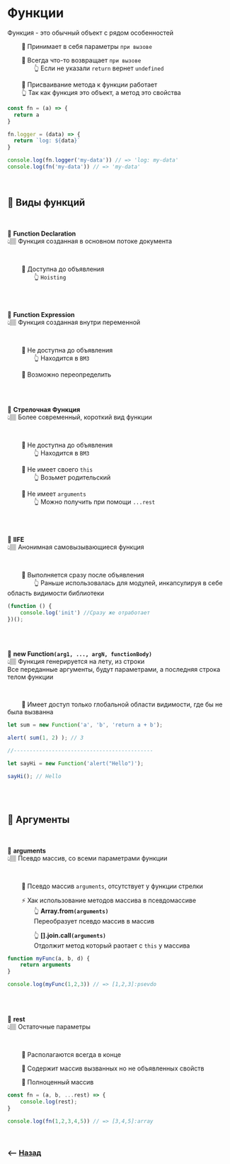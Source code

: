 # Функции

Функция - это обычный объект с рядом особенностей

&emsp;&emsp; 🔹 Принимает в себя параметры `при вызове`       

&emsp;&emsp; 🔹 Всегда что-то возвращает `при вызове`  
&emsp;&emsp;&emsp;&emsp; 👆 Если не указали `return` вернет `undefined`

&emsp;&emsp; 🛑 Присваивание метода к функции работает    
&emsp;&emsp; 👆 Так как функция это объект, а метод это свойства
```javascript
const fn = (a) => {
  return a
}

fn.logger = (data) => {
  return `log: ${data}`
}

console.log(fn.logger('my-data')) // => 'log: my-data'
console.log(fn('my-data')) // => 'my-data'
```

<br>

## 🚩 Виды функций

<br>

💠 **Function Declaration**  
👆🏽 Функция созданная в основном потоке документа

<br>

&emsp;&emsp; 🔹 Доступна до объявления    
&emsp;&emsp;&emsp;&emsp; 👆 `Hoisting`  

<br>
<br>

💠 **Function Expression**  
👆🏽 Функция созданная внутри переменной

<br>

&emsp;&emsp; 🔹 Не доступна до объявления    
&emsp;&emsp;&emsp;&emsp; 👆 Находится в `ВМЗ`  

&emsp;&emsp; 🔹 Возможно переопределить

<br>
<br>

💠 **Стрелочная Функция**  
👆🏽 Более современный, короткий вид функции

<br>

&emsp;&emsp; 🔹 Не доступна до объявления    
&emsp;&emsp;&emsp;&emsp; 👆 Находится в `ВМЗ`  

&emsp;&emsp; 🔹 Не имеет своего `this`  
&emsp;&emsp;&emsp;&emsp; 👆 Возьмет родительский  

&emsp;&emsp; 🔹 Не имеет `arguments`  
&emsp;&emsp;&emsp;&emsp; 👆 Можно получить при помощи `...rest`

<br>
<br>

💠 **IIFE**  
👆🏽 Анонимная самовызывающиеся функция

<br>

&emsp;&emsp; 🔹 Выполняется сразу после объявления      
&emsp;&emsp;&emsp;&emsp; 👆 Раньше использовалась для модулей, инкапсулируя в себе область видимости библиотеки  
```javascript
(function () {
    console.log('init') //Сразу же отработает
})();
```

<br>
<br>

💠 **new Function`(arg1, ..., argN, functionBody)`**  
👆🏽 Функция генерируется на лету, из строки  
Все переданные аргументы, будут параметрами, а последняя строка телом функции

<br>

&emsp;&emsp; 🛑 Имеет доступ только глобальной области видимости, где бы не была вызванна      

```javascript
let sum = new Function('a', 'b', 'return a + b');

alert( sum(1, 2) ); // 3

//--------------------------------------------

let sayHi = new Function('alert("Hello")');

sayHi(); // Hello
```

<br>
<br>
  
## 🚩 Аргументы

<br>

💠 **arguments**  
👆🏽 Псевдо массив, со всеми параметрами функции

<br>

&emsp;&emsp; 🔹 Псевдо массив `arguments`, отсутствует у функции стрелки      
  
&emsp;&emsp; ⚡ Хак использование методов массива в псевдомассиве  
&emsp;&emsp;&emsp;&emsp; 👆 **Array.from`(arguments)`**   
&emsp;&emsp;&emsp;&emsp; Переобразует псевдо массив в массив
  
&emsp;&emsp;&emsp;&emsp; 👆 **[].join.call`(arguments)`**  
&emsp;&emsp;&emsp;&emsp; Отдолжит метод который раотает с `this` у массива

```javascript
function myFunc(a, b, d) {
    return arguments
}

console.log(myFunc(1,2,3)) // => [1,2,3]:psevdo
```

<br>
<br>

💠 **rest**  
👆🏽 Остаточные параметры

<br>

&emsp;&emsp; 🔹 Располагаются всегда в конце      

&emsp;&emsp; 🔹 Содержит массив вызванных но не объявленных свойств 

&emsp;&emsp; 🔹 Полноценный массив
```javascript
const fn = (a, b, ...rest) => {
    console.log(rest);
}

console.log(fn(1,2,3,4,5)) // => [3,4,5]:array
```

<br>

### ⟵ **<a href="../../readme.md">Назад</a>**